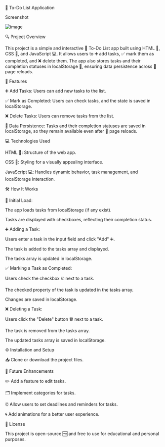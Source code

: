 📝 To-Do List Application

Screenshot

![image](https://github.com/user-attachments/assets/9c0f7ca7-4e46-4991-b65d-53979f9d9834)


🔍 Project Overview

This project is a simple and interactive 📝 To-Do List app built using HTML 🧱, CSS 🎨, and JavaScript 💻. It allows users to ➕ add tasks, ✅ mark them as completed, and ❌ delete them. The app also stores tasks and their completion statuses in localStorage 💾, ensuring data persistence across 🔄 page reloads.


🌟 Features

➕ Add Tasks: Users can add new tasks to the list.

✅ Mark as Completed: Users can check tasks, and the state is saved in localStorage.

❌ Delete Tasks: Users can remove tasks from the list.

💾 Data Persistence: Tasks and their completion statuses are saved in localStorage, so they remain available even after 🔄 page reloads.

💻 Technologies Used

HTML 🧱: Structure of the web app.

CSS 🎨: Styling for a visually appealing interface.

JavaScript 💻: Handles dynamic behavior, task management, and localStorage interaction.

🛠️ How It Works

🚀 Initial Load:

The app loads tasks from localStorage (if any exist).

Tasks are displayed with checkboxes, reflecting their completion status.

➕ Adding a Task:

Users enter a task in the input field and click "Add" ➕.

The task is added to the tasks array and displayed.

The tasks array is updated in localStorage.

✅ Marking a Task as Completed:

Users check the checkbox ☑️ next to a task.

The checked property of the task is updated in the tasks array.

Changes are saved in localStorage.

❌ Deleting a Task:

Users click the "Delete" button 🗑️ next to a task.

The task is removed from the tasks array.

The updated tasks array is saved in localStorage.

⚙️ Installation and Setup

📥 Clone or download the project files.



🚀 Future Enhancements

✏️ Add a feature to edit tasks.

🗂️ Implement categories for tasks.

⏰ Allow users to set deadlines and reminders for tasks.

🌀 Add animations for a better user experience.

📄 License

This project is open-source 🆓 and free to use for educational and personal purposes.

